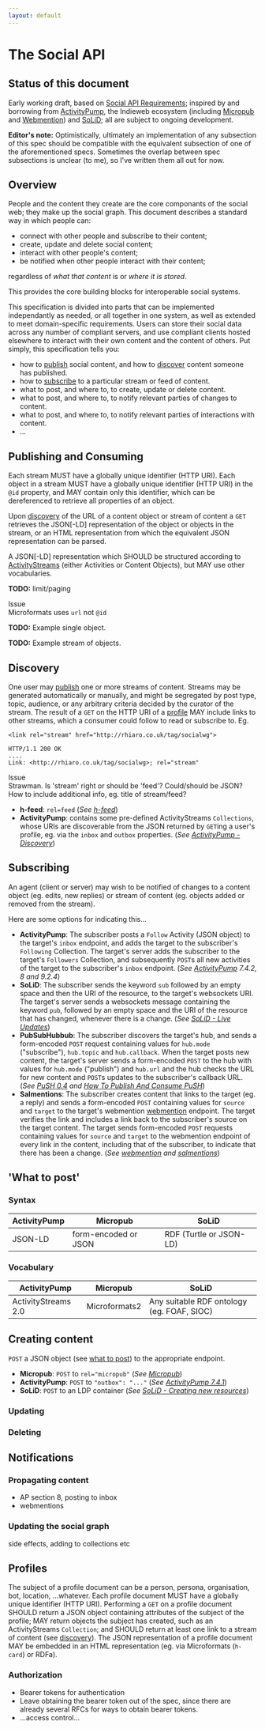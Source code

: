```yaml
---
layout: default
---
```


# The Social API

## Status of this document

Early working draft, based on [Social API Requirements](https://www.w3.org/wiki/Socialwg/Social_API/Requirements); inspired by and borrowing from [ActivityPump](http://w3c-social.github.io/activitypump/), the Indieweb ecosystem (including [Micropub](http://indiewebcamp.com/Micropub) and [Webmention](http://indiewebcamp.com/Webmention)) and [SoLiD](https://github.com/solid/solid-spec); all are subject to ongoing development. 

**Editor's note:** Optimistically, ultimately an implementation of any subsection of this spec should be compatible with the equivalent subsection of one of the aforementioned specs. Sometimes the overlap between spec subsections is unclear (to me), so I've written them all out for now.

## Overview

People and the content they create are the core componants of the social web; they make up the social graph. This document describes a standard way in which people can:

* connect with other people and subscribe to their content;
* create, update and delete social content;
* interact with other people's content;
* be notified when other people interact with their content;

regardless of *what that content* is or *where it is stored*.

This provides the core building blocks for interoperable social systems.

This specification is divided into parts that can be implemented independantly as needed, or all together in one system, as well as extended to meet domain-specific requirements. Users can store their social data across any number of compliant servers, and use compliant clients hosted elsewhere to interact with their own content and the content of others. Put simply, this specification tells you:

* how to [publish](#publishing) social content, and how to [discover](#discovery) content someone has published.
* how to [subscribe](#subscribing) to a particular stream or feed of content.
* what to post, and where to, to create, update or delete content.
* what to post, and where to, to notify relevant parties of changes to content.
* what to post, and where to, to notify relevant parties of interactions with content.
* ...

## Publishing and Consuming

Each stream MUST have a globally unique identifier (HTTP URI). Each object in a stream MUST have a globally unique identifier (HTTP URI) in the `@id` property, and MAY contain only this identifier, which can be dereferenced to retrieve all properties of an object.

Upon [discovery](#discovery) of the URL of a content object or stream of content a `GET` retrieves the JSON[-LD] representation of the object or objects in the stream, or an HTML representation from which the equivalent JSON representation can be parsed.

A JSON[-LD] representation which SHOULD be structured according to [ActivityStreams](#) (either Activities or Content Objects), but MAY use other vocabularies. 

**TODO:** limit/paging

<div class="issue">
  <div class="issue-title"><span>Issue</span></div>
  <div>Microformats uses <code>url</code> not <code>@id</code></div>
</div>


**TODO:** Example single object.

**TODO:** Example stream of objects.

## Discovery

One user may [publish](#publishing) one or more streams of content. Streams may be generated automatically or manually, and might be segregated by post type, topic, audience, or any arbitrary criteria decided by the curator of the stream. The result of a `GET` on the HTTP URI of a [profile](#profiles) MAY include links to other streams, which a consumer could follow to read or subscribe to. Eg.

`<link rel="stream" href="http://rhiaro.co.uk/tag/socialwg">`

```
HTTP/1.1 200 OK
....
Link: <http://rhiaro.co.uk/tag/socialwg>; rel="stream"
```

<div class="issue">
  <div class="issue-title"><span>Issue</span></div>
  <div>Strawman. Is 'stream' right or should be 'feed'? Could/should be JSON? How to include additional info, eg. title of stream/feed?</div>
</div>

* **h-feed**: `rel=feed` (*See [h-feed](http://indiewebcamp.com/h-feed#rel_feed)*)
* **ActivityPump**: contains some pre-defined ActivityStreams `Collections`, whose URIs are discoverable from the JSON returned by `GET`ing a user's profile, eg. via the `inbox` and `outbox` properties. (*See [ActivityPump - Discovery](http://w3c-social.github.io/activitypump/#endpoint-discovery)*)

## Subscribing

An agent (client or server) may wish to be notified of changes to a content object (eg. edits, new replies) or stream of content (eg. objects added or removed from the stream).

Here are some options for indicating this...

* **ActivityPump**: The subscriber posts a `Follow` Activity (JSON object) to the target's `inbox` endpoint, and adds the target to the subscriber's `Following` Collection. The target's server adds the subscriber to the target's `Followers` Collection, and subsequently `POST`s all new activities of the target to the subscriber's `inbox` endpoint. (*See [ActivityPump](http://w3c-social.github.io/activitypump/) 7.4.2, 8 and 9.2.4*)
* **SoLiD**: The subscriber sends the keyword `sub` followed by an empty space and then the URI of the resource, to the target's websockets URI. The target's server sends a websockets message containing the keyword `pub`, followed by an empty space and the URI of the resource that has changed, whenever there is a change. (*See [SoLiD - Live Updates](https://github.com/solid/solid-spec#live-updates)*)
* **PubSubHubbub**: The subscriber discovers the target's hub, and sends a form-encoded `POST` request containing values for `hub.mode` ("subscribe"), `hub.topic` and `hub.callback`. When the target posts new content, the target's server sends a form-encoded `POST` to the hub with values for `hub.mode` ("publish") and `hub.url` and the hub checks the URL for new content and `POST`s updates to the subscriber's callback URL. (*See [PuSH 0.4](http://pubsubhubbub.github.io/PubSubHubbub/pubsubhubbub-core-0.4.html) and [How To Publish And Consume PuSH](http://indiewebcamp.com/How_to_publish_and_consume_PubSubHubbub)*)
* **Salmentions**: The subscriber creates content that links to the target (eg. a reply) and sends a form-encoded `POST` containing values for `source` and `target` to the target's webmention [webmention](https://indiewebcamp.com/webmention) endpoint. The target verifies the link and includes a link back to the subscriber's source on the target content. The target sends form-encoded `POST` requests containing values for `source` and `target` to the webmention endpoint of every link in the content, including that of the subscriber, to indicate that there has been a change. (*See [webmention](https://indiewebcamp.com/webmention) and [salmentions](https://indiewebcamp.com/salmentions)*)

## 'What to post'

### Syntax

| ActivityPump | Micropub | SoLiD |
| ------------ | -------- | ----- |
| JSON-LD | form-encoded or JSON | RDF (Turtle or JSON-LD) |

### Vocabulary

| ActivityPump | Micropub | SoLiD |
| ------------ | -------- | ----- |
| ActivityStreams 2.0 | Microformats2 | Any suitable RDF ontology (eg. FOAF, SIOC) |


## Creating content

`POST` a JSON object (see [what to post](#what-to-post)) to the appropriate endpoint.

* **Micropub**: `POST` to `rel="micropub"` (*See [Micropub](https://indiewebcamp.com/micropub)*)
* **ActivityPump**: `POST` to `"outbox": "..."` (*See [ActivityPump 7.4.1](http://w3c-social.github.io/activitypump/#outbox)*)
* **SoLiD**: `POST` to an LDP container (*See [SoLiD - Creating new resources](https://github.com/solid/solid-spec#creating-new-resources)*)

<!--

|              | ActivityPump | Micropub |
| ------------ | --------------------------------------------- | -------- |
| **Endpoint** | discoverable outbox                           | `rel="micropub"` |
| **Create**   | `{`                                           | Form-encoding: |
|              | ` "@type": "Create",`                         | `h=entry&` |
|              | ` "published": "2015-05-15T13:06:00+02:00",`  | `content=hello+moon&` |
|              | ` "actor": "http://rhiaro.co.uk/about#me",`   | `category[]=indieweb&` |
|              | ` "object": {`                                | `category[]=micropub&` |
|              | `    "content": "hello world",`               | `author=http://rhiaro.co.uk/about#me&` |
|              | `    "category": ["indieweb","micropub"]`     | `published=2015-05-15T13:06:00+02:00` |
|              | `  }`                                         | JSON: |
|              | `}`                                           | `{` |
|              |                                               | `  "type": [h-entry],` |
|              |                                               | `  "properties": {` |
|              |                                               | `    "content": ["hello world"],` |
|              |                                               | `    "category": ["indieweb","micropub"]` |
|              |                                               | `  }` |
|              |                                               | `}` |
| **Update**   |                                               | |
| **Delete**   |                                               | |

-->

### Updating

### Deleting

## Notifications

### Propagating content

* AP section 8, posting to inbox
* webmentions

### Updating the social graph

side effects, adding to collections etc

## Profiles

The subject of a profile document can be a person, persona, organisation, bot, location, ...whatever. Each profile document MUST have a globally unique identifier (HTTP URI). Performing a `GET` on a profile document SHOULD return a JSON object containing attributes of the subject of the profile; MAY return objects the subject has created, such as an ActivityStreams `Collection`; and SHOULD return at least one link to a stream of content (see [discovery](#discovery)). The JSON representation of a profile document MAY be embedded in an HTML representation (eg. via Microformats (`h-card`) or RDFa).

### Authorization

* Bearer tokens for authentication
* Leave obtaining the bearer token out of the spec, since there are already several RFCs for ways to obtain bearer tokens.
* ...access control...

